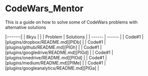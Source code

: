 # CodeWars_Mentor
This is a guide on how to solve some of CodeWars problems with alternative solutions

|:------:|
| 8kyu     |           |
| Problem | Solutions |
| ------ | ------ |
| Code#1 | [plugins/dropbox/README.md][PlDb] |
| Code#1 | [plugins/github/README.md][PlGh] |
| Code#1 | [plugins/googledrive/README.md][PlGd] |
| Code#1 | [plugins/onedrive/README.md][PlOd] |
| Code#1 | [plugins/medium/README.md][PlMe] |
| Code#1 | [plugins/googleanalytics/README.md][PlGa] |
